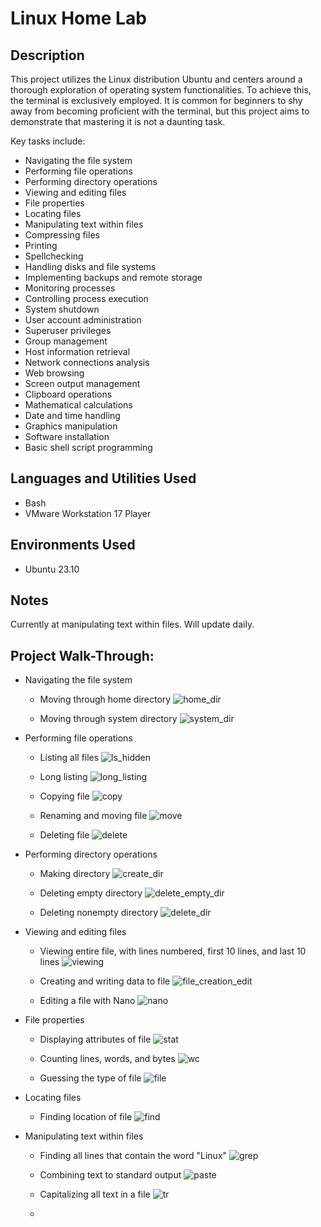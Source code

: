 # Linux Home Lab


## Description

This project utilizes the Linux distribution Ubuntu and centers around a thorough exploration of operating system functionalities. To achieve this, the terminal is exclusively employed. It is common for beginners to shy away from becoming proficient with the terminal, but this project aims to demonstrate that mastering it is not a daunting task.

Key tasks include:
* Navigating the file system
* Performing file operations
* Performing directory operations
* Viewing and editing files
* File properties
* Locating files
* Manipulating text within files
* Compressing files
* Printing
* Spellchecking
* Handling disks and file systems
* Implementing backups and remote storage
* Monitoring processes
* Controlling process execution
* System shutdown
* User account administration
* Superuser privileges
* Group management
* Host information retrieval
* Network connections analysis
* Web browsing
* Screen output management
* Clipboard operations
* Mathematical calculations
* Date and time handling
* Graphics manipulation
* Software installation
* Basic shell script programming


## Languages and Utilities Used

- Bash
- VMware Workstation 17 Player


## Environments Used

- Ubuntu 23.10


## Notes

Currently at manipulating text within files. Will update daily. 

## Project Walk-Through:

- Navigating the file system
  - Moving through home directory
  ![home_dir](https://github.com/CyberDefender369/Linux-Home-Lab/assets/96165986/76f866bb-5d2a-45fe-a6f9-9691dccba058)

  - Moving through system directory
  ![system_dir](https://github.com/CyberDefender369/Linux-Home-Lab/assets/96165986/0a9364c2-12de-4cc6-852f-ecc88573c8af)


- Performing file operations
  - Listing all files
  ![ls_hidden](https://github.com/CyberDefender369/Linux-Home-Lab/assets/96165986/3aa5ea2b-258d-4cab-8659-56c888ff4a8a)

  - Long listing
  ![long_listing](https://github.com/CyberDefender369/Linux-Home-Lab/assets/96165986/61b43414-97f1-431f-999c-52b02c242922)

  - Copying file
  ![copy](https://github.com/CyberDefender369/Linux-Home-Lab/assets/96165986/fa07c970-cc66-4303-b69d-3b4637ba6a35)

  - Renaming and moving file
  ![move](https://github.com/CyberDefender369/Linux-Home-Lab/assets/96165986/1047c7b7-19ce-4c95-bc90-2ee5a541a31d)

  - Deleting file
  ![delete](https://github.com/CyberDefender369/Linux-Home-Lab/assets/96165986/785a77f7-91ba-4be1-9139-0e8c1dd0a6a5)


- Performing directory operations
  - Making directory
  ![create_dir](https://github.com/CyberDefender369/Linux-Home-Lab/assets/96165986/d55c05ed-f843-402c-8a79-ffdbff571764)

  - Deleting empty directory
  ![delete_empty_dir](https://github.com/CyberDefender369/Linux-Home-Lab/assets/96165986/3299a77d-3539-464d-830a-a48d6f29c43d)

  - Deleting nonempty directory
  ![delete_dir](https://github.com/CyberDefender369/Linux-Home-Lab/assets/96165986/65f12b67-068d-4ac8-b2d3-cd92b6689862)


- Viewing and editing files
  - Viewing entire file, with lines numbered, first 10 lines, and last 10 lines
  ![viewing](https://github.com/CyberDefender369/Linux-Home-Lab/assets/96165986/475563c4-727b-4b79-bea7-0611b3e62198)

  - Creating and writing data to file
  ![file_creation_edit](https://github.com/CyberDefender369/Linux-Home-Lab/assets/96165986/207ee066-2818-45b0-a667-77e95a44e2af)

  - Editing a file with Nano
  ![nano](https://github.com/CyberDefender369/Linux-Home-Lab/assets/96165986/a5e94527-3321-4ccd-a79b-a7f7cc03faa9)


- File properties
  - Displaying attributes of file
  ![stat](https://github.com/CyberDefender369/Linux-Home-Lab/assets/96165986/54ebade2-c267-4f79-88d6-86b6815f6fda)

  - Counting lines, words, and bytes
  ![wc](https://github.com/CyberDefender369/Linux-Home-Lab/assets/96165986/3b36f4df-647a-4640-a92e-c5c5a28618b7)

  - Guessing the type of file
  ![file](https://github.com/CyberDefender369/Linux-Home-Lab/assets/96165986/b7cc12ae-696f-4d42-906b-4d97b93b87c1)


- Locating files
  - Finding location of file
  ![find](https://github.com/CyberDefender369/Linux-Home-Lab/assets/96165986/b95e4b5e-90cf-491a-804d-0ccbd05d2f4d)


- Manipulating text within files
  - Finding all lines that contain the word "Linux"
  ![grep](https://github.com/CyberDefender369/Linux-Home-Lab/assets/96165986/dbb58461-5de5-4357-8cb3-bce9d5e935c0)

  - Combining text to standard output
  ![paste](https://github.com/CyberDefender369/Linux-Home-Lab/assets/96165986/78618dc5-ff11-4e10-a090-2175aeaeb417)

  - Capitalizing all text in a file
  ![tr](https://github.com/CyberDefender369/Linux-Home-Lab/assets/96165986/7f496360-0c0f-44d0-9803-d42cc020d17b)

  - 
